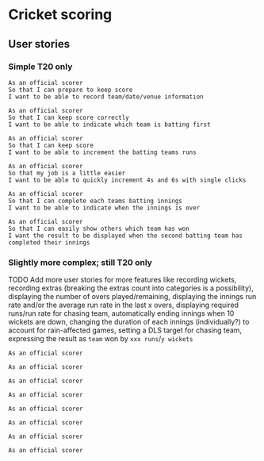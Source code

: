 # Cricket scoring

## User stories
### Simple T20 only
```
As an official scorer
So that I can prepare to keep score
I want to be able to record team/date/venue information
```
```
As an official scorer
So that I can keep score correctly
I want to be able to indicate which team is batting first
```
```
As an official scorer
So that I can keep score
I want to be able to increment the batting teams runs
```
```
As an official scorer
So that my job is a little easier
I want to be able to quickly increment 4s and 6s with single clicks
```
```
As an official scorer
So that I can complete each teams batting innings
I want to be able to indicate when the innings is over
```
```
As an official scorer
So that I can easily show others which team has won
I want the result to be displayed when the second batting team has completed their innings
```
### Slightly more complex; still T20 only

TODO
Add more user stories for more features like recording wickets, recording extras (breaking the extras count into categories is a possibility), displaying the number of overs played/remaining, displaying the innings run rate and/or the average run rate in the last x overs, displaying required runs/run rate for chasing team, automatically ending innings when 10 wickets are down, changing the duration of each innings (individually?) to account for rain-affected games, setting a DLS target for chasing team, expressing the result as `team` won by `xxx runs`/`y wickets`

```
As an official scorer
```
```
As an official scorer
```
```
As an official scorer
```
```
As an official scorer
```
```
As an official scorer
```
```
As an official scorer
```
```
As an official scorer
```
```
As an official scorer
```